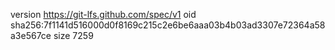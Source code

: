 version https://git-lfs.github.com/spec/v1
oid sha256:7f1141d516000d0f8169c215c2e6be6aaa03b4b03ad3307e72364a58a3e567ce
size 7259
